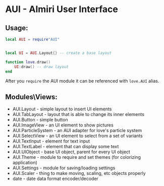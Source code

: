 # AUI - Almiri User Interface

## Usage:

```lua
local AUI = require"AUI"


local UI = AUI.Layout{} -- create a base layout

function love.draw()
	UI:draw() -- draw layout
end
```

After you `require` the AUI module it can be referenced with `love.AUI` alias.

## Modules\Views:

+ AUI.Layout - simple layout to insert UI elements
+ AUI.TabLayout - layout that is able to change its inner elements
+ AUI.Button - simple button
+ AUI.ImageView - an UI element to show pictures
+ AUI.ParticleSystem - an AUI adapter for love's particle system
+ AUI.SelectView - an UI element to select from a set of variants
+ AUI.TextInput - element for text input
+ AUI.TextLabel - element that can display some text
+ AUI.UIObject - base UI object, parent for every UI object
+ AUI.Theme - module to require and set themes (for colorizing application)
+ AUI.Settings - module for saving/loading settings
+ AUI.Scaler - thing to make moving, scaling, etc objects properly
+ date - date data format encoder/decoder